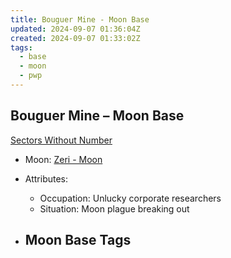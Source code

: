 ```yaml
---
title: Bouguer Mine - Moon Base
updated: 2024-09-07 01:36:04Z
created: 2024-09-07 01:33:02Z
tags:
  - base
  - moon
  - pwp
---
```


## Bouguer Mine &ndash; Moon Base

[Sectors Without Number](https://sectorswithoutnumber.com/sector/bfDcBzTtgpeyLUfwzjio/moonBase/lYHSwvsu2KtlnZhLgtqS)

- Moon: [Zeri - Moon](../../../Gaming/StarsWithoutNumber/PiratesWithoutPlunder/Zeri%20-%20Moon.md)

- Attributes:
   -   Occupation: Unlucky corporate researchers
   -   Situation: Moon plague breaking out

- Moon Base Tags
	- 